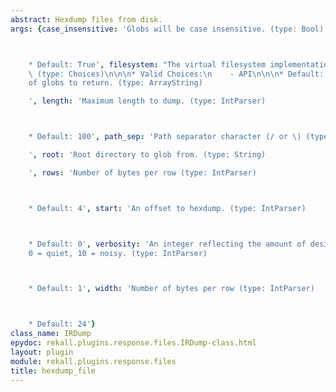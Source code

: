 ```yaml
---
abstract: Hexdump files from disk.
args: {case_insensitive: 'Globs will be case insensitive. (type: Bool)



    * Default: True', filesystem: "The virtual filesystem implementation to glob in.\
    \ (type: Choices)\n\n\n* Valid Choices:\n    - API\n\n\n* Default: API", globs: 'List
    of globs to return. (type: ArrayString)

    ', length: 'Maximum length to dump. (type: IntParser)



    * Default: 100', path_sep: 'Path separator character (/ or \) (type: String)

    ', root: 'Root directory to glob from. (type: String)

    ', rows: 'Number of bytes per row (type: IntParser)



    * Default: 4', start: 'An offset to hexdump. (type: IntParser)



    * Default: 0', verbosity: 'An integer reflecting the amount of desired output:
    0 = quiet, 10 = noisy. (type: IntParser)



    * Default: 1', width: 'Number of bytes per row (type: IntParser)



    * Default: 24'}
class_name: IRDump
epydoc: rekall.plugins.response.files.IRDump-class.html
layout: plugin
module: rekall.plugins.response.files
title: hexdump_file
---
```

